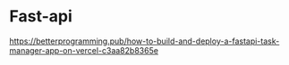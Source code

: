 # Fast-api


https://betterprogramming.pub/how-to-build-and-deploy-a-fastapi-task-manager-app-on-vercel-c3aa82b8365e
